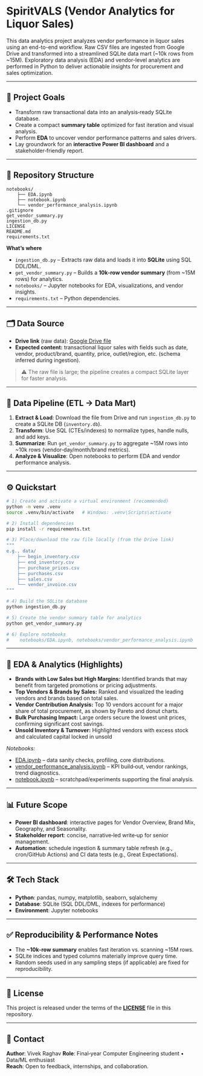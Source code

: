 # SpiritVALS (Vendor Analytics for Liquor Sales)

This data analytics project analyzes vendor performance in liquor sales using an end-to-end workflow. Raw CSV files are ingested from Google Drive and transformed into a streamlined SQLite data mart (~10k rows from ~15M). Exploratory data analysis (EDA) and vendor-level analytics are performed in Python to deliver actionable insights for procurement and sales optimization.

---

## 📌 Project Goals

* Transform raw transactional data into an analysis‑ready SQLite database.
* Create a compact **summary table** optimized for fast iteration and visual analysis.
* Perform **EDA** to uncover vendor performance patterns and sales drivers.
* Lay groundwork for an **interactive Power BI dashboard** and a stakeholder‑friendly report.

---

## 🧱 Repository Structure

```
notebooks/
    ├── EDA.ipynb
    ├── notebook.ipynb
    └── vendor_performance_analysis.ipynb
.gitignore
get_vendor_summary.py
ingestion_db.py
LICENSE
README.md
requirements.txt
```

**What’s where**

* `ingestion_db.py` – Extracts raw data and loads it into **SQLite** using SQL DDL/DML.
* `get_vendor_summary.py` – Builds a **10k‑row vendor summary** (from \~15M rows) for analytics.
* `notebooks/` – Jupyter notebooks for EDA, visualizations, and vendor insights.
* `requirements.txt` – Python dependencies.

---

## 🗂️ Data Source

* **Drive link** (raw data): [Google Drive file](https://drive.google.com/file/d/18s64R0xY4KMSeTqpx9609KCVnvRjwKbs/view?usp=sharing)
* **Expected content:** transactional liquor sales with fields such as date, vendor, product/brand, quantity, price, outlet/region, etc. (schema inferred during ingestion).

> ⚠️ The raw file is large; the pipeline creates a compact SQLite layer for faster analysis.

---

## 🔄 Data Pipeline (ETL → Data Mart)

1. **Extract & Load**: Download the file from Drive and run `ingestion_db.py` to create a SQLite DB (`inventory.db`).
2. **Transform**: Use SQL (CTEs/indexes) to normalize types, handle nulls, and add keys.
3. **Summarize**: Run `get_vendor_summary.py` to aggregate \~15M rows into \~10k rows (vendor‑day/month/brand metrics).
4. **Analyze & Visualize**: Open notebooks to perform EDA and vendor performance analysis.

---

## ⚙️ Quickstart

```bash
# 1) Create and activate a virtual environment (recommended)
python -m venv .venv
source .venv/bin/activate   # Windows: .venv\Scripts\activate

# 2) Install dependencies
pip install -r requirements.txt

# 3) Place/download the raw file locally (from the Drive link)
""" 
e.g., data/
    ├── begin_inventory.csv
    ├── end_inventory.csv
    ├── purchase_prices.csv
    ├── purchases.csv
    ├── sales.csv
    └── vendor_invoice.csv
"""

# 4) Build the SQLite database
python ingestion_db.py 

# 5) Create the vendor summary table for analytics
python get_vendor_summary.py 

# 6) Explore notebooks
#    notebooks/EDA.ipynb, notebooks/vendor_performance_analysis.ipynb
```
---

## 🧪 EDA & Analytics (Highlights)

- **Brands with Low Sales but High Margins:** Identified brands that may benefit from targeted promotions or pricing adjustments.
- **Top Vendors & Brands by Sales:** Ranked and visualized the leading vendors and brands based on total sales.
- **Vendor Contribution Analysis:** Top 10 vendors account for a major share of total procurement, as shown by Pareto and donut charts.
- **Bulk Purchasing Impact:** Large orders secure the lowest unit prices, confirming significant cost savings.
- **Unsold Inventory & Turnover:** Highlighted vendors with excess stock and calculated capital locked in unsold

*Notebooks:*

* [EDA.ipynb](./notebooks/EDA.ipynb) – data sanity checks, profiling, core distributions.
* [vendor_performance_analysis.ipynb](./notebooks/vendor_performance_analysis.ipynb) – KPI build‑out, vendor rankings, trend diagnostics.
* [notebook.ipynb](./notebooks/notebook.ipynb) – scratchpad/experiments supporting the final analysis.

---

## 📊 Future Scope

* **Power BI dashboard**: interactive pages for Vendor Overview, Brand Mix, Geography, and Seasonality.
* **Stakeholder report**: concise, narrative‐led write‑up for senior management.
* **Automation**: schedule ingestion & summary table refresh (e.g., cron/GitHub Actions) and CI data tests (e.g., Great Expectations).

---

## 🛠️ Tech Stack

* **Python**: pandas, numpy, matplotlib, seaborn, sqlalchemy
* **Database**: SQLite (SQL DDL/DML, indexes for performance)
* **Environment**: Jupyter notebooks

---

## ✅ Reproducibility & Performance Notes

* The **\~10k‑row summary** enables fast iteration vs. scanning \~15M rows.
* SQLite indices and typed columns materially improve query time.
* Random seeds used in any sampling steps (if applicable) are fixed for reproducibility.

---

## 📄 License

This project is released under the terms of the [**LICENSE**](./LICENSE) file in this repository.

---

## 🙋 Contact

**Author**: Vivek Raghav
**Role**: Final‑year Computer Engineering student • Data/ML enthusiast  
**Reach**: Open to feedback, internships, and collaboration.
